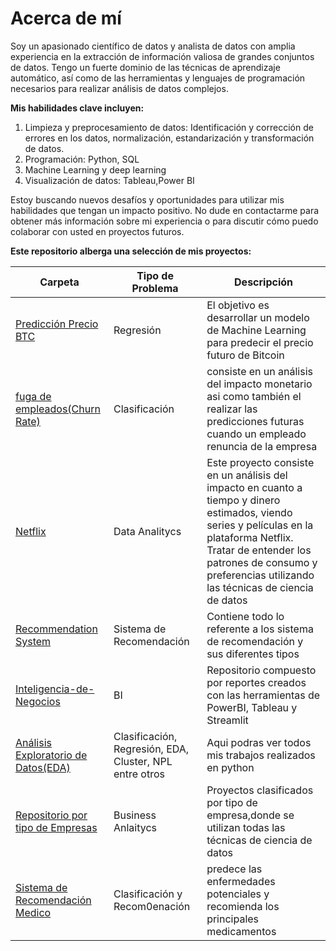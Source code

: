 # Acerca de mí
Soy un apasionado científico de datos y analista de datos con amplia experiencia en la extracción de información valiosa de grandes conjuntos de datos. Tengo un fuerte dominio de las técnicas  de aprendizaje automático, así como de las herramientas y lenguajes de programación necesarios para realizar análisis de datos complejos.  

**Mis habilidades clave incluyen:**

1. Limpieza y preprocesamiento de datos: Identificación y corrección de errores en los datos, normalización, estandarización y transformación de datos.
1. Programación: Python,  SQL
1. Machine Learning y deep learning
1. Visualización de datos: Tableau,Power BI

Estoy buscando nuevos desafíos y oportunidades para utilizar mis habilidades que tengan un impacto positivo. No dude en contactarme para obtener más información sobre mi experiencia o para discutir cómo puedo colaborar con usted en proyectos futuros.
   
**Este repositorio alberga una selección de mis proyectos:**   

| Carpeta | Tipo de Problema | Descripción |
|---|---|---|
| [Predicción Precio BTC](https://github.com/luishernand/predecir_precio_BTC) | Regresión | El objetivo es desarrollar un modelo de Machine Learning para predecir el precio futuro de Bitcoin | 
| [fuga de empleados(Churn Rate)](https://github.com/luishernand/fuga_empleados) | Clasificación | consiste en un análisis del impacto monetario asi como también el realizar las predicciones futuras cuando un empleado renuncia de la empresa |
| [Netflix](https://github.com/luishernand/NETFLIX/tree/main) | Data Analitycs |  Este proyecto consiste en un análisis del impacto en cuanto a tiempo y dinero estimados, viendo series y películas en la plataforma Netflix. Tratar de entender los patrones de consumo y preferencias utilizando las técnicas de ciencia de datos | 
| [Recommendation System](https://github.com/luishernand/System_Recommendation/tree/main) | Sistema de Recomendación | Contiene todo lo referente a los sistema de recomendación y sus diferentes tipos | 
| [Inteligencia-de-Negocios](https://luishernand.github.io/Inteligencia-de-Negocios/) | BI | Repositorio  compuesto por reportes creados con las herramientas de PowerBI, Tableau y  Streamlit | 
| [Análisis Exploratorio de Datos(EDA)](https://luishernand.github.io/Analisis-EDA-predicciones/) | Clasificación, Regresión, EDA, Cluster, NPL entre otros | Aqui podras ver todos mis trabajos realizados en python |
| [Repositorio por tipo de Empresas](https://luishernand.github.io/Mis-proyectos-de-ML-por-tipo-Industrias/) | Business Anlaitycs | Proyectos clasificados por tipo de empresa,donde se utilizan todas las técnicas de ciencia de datos |   
| [Sistema de Recomendación Medico](https://github.com/luishernand/srm/tree/main) | Clasificación y Recom0enación | predece las enfermedades potenciales y recomienda los principales medicamentos | 

  



